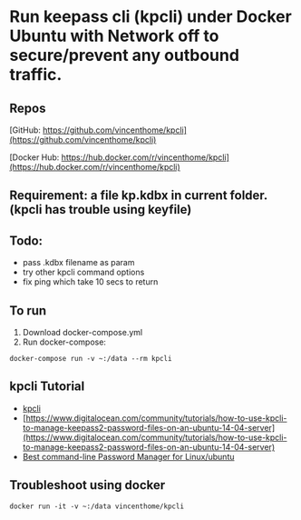 # Run keepass cli  (kpcli) under Docker Ubuntu with Network off to secure/prevent any outbound traffic.

## Repos

[GitHub: https://github.com/vincenthome/kpcli](https://github.com/vincenthome/kpcli)

[Docker Hub: https://hub.docker.com/r/vincenthome/kpcli](https://hub.docker.com/r/vincenthome/kpcli)


## Requirement: a file kp.kdbx in current folder. (kpcli has trouble using keyfile)

## Todo: 
* pass .kdbx filename as param
* try other kpcli command options
* fix ping which take 10 secs to return

## To run

1. Download docker-compose.yml
2. Run docker-compose:

```
docker-compose run -v ~:/data --rm kpcli 
```

## kpcli Tutorial

* [kpcli](http://kpcli.sourceforge.net/)
* [https://www.digitalocean.com/community/tutorials/how-to-use-kpcli-to-manage-keepass2-password-files-on-an-ubuntu-14-04-server](https://www.digitalocean.com/community/tutorials/how-to-use-kpcli-to-manage-keepass2-password-files-on-an-ubuntu-14-04-server)
* [Best command-line Password Manager for Linux/ubuntu](https://www.techinfected.net/2016/05/kpcli-best-command-line-password-manager-ubuntu-linux-mint-debian.html)

## Troubleshoot using docker

```
docker run -it -v ~:/data vincenthome/kpcli
```

